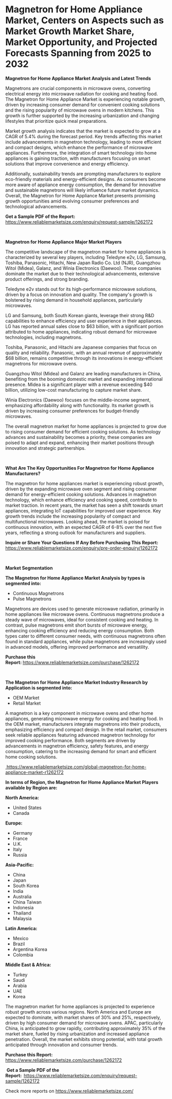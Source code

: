 <p><h1>Magnetron for Home Appliance Market, Centers on Aspects such as Market Growth Market Share, Market Opportunity, and Projected Forecasts Spanning from 2025 to 2032</h1></p><p><strong>Magnetron for Home Appliance Market Analysis and Latest Trends</strong></p>
<p><p>Magnetrons are crucial components in microwave ovens, converting electrical energy into microwave radiation for cooking and heating food. The Magnetron for Home Appliance Market is experiencing notable growth, driven by increasing consumer demand for convenient cooking solutions and the rising popularity of microwave ovens in modern kitchens. This growth is further supported by the increasing urbanization and changing lifestyles that prioritize quick meal preparations.</p><p>Market growth analysis indicates that the market is expected to grow at a CAGR of 5.4% during the forecast period. Key trends affecting this market include advancements in magnetron technology, leading to more efficient and compact designs, which enhance the performance of microwave appliances. Furthermore, the integration of smart technology into home appliances is gaining traction, with manufacturers focusing on smart solutions that improve convenience and energy efficiency.</p><p>Additionally, sustainability trends are prompting manufacturers to explore eco-friendly materials and energy-efficient designs. As consumers become more aware of appliance energy consumption, the demand for innovative and sustainable magnetrons will likely influence future market dynamics. Overall, the Magnetron for Home Appliance Market presents promising growth opportunities amid evolving consumer preferences and technological advancements.</p></p>
<p><strong>Get a Sample PDF of the Report:&nbsp;</strong> <a href="https://www.reliablemarketsize.com/enquiry/request-sample/1262172?utm_campaign=2634&utm_medium=2&utm_source=Github&utm_content=ia&utm_term=06042025&utm_id=magnetron-for-home-appliance">https://www.reliablemarketsize.com/enquiry/request-sample/1262172</a></p>
<p>&nbsp;</p>
<p><strong>Magnetron for Home Appliance Major Market Players</strong></p>
<p><p>The competitive landscape of the magnetron market for home appliances is characterized by several key players, including Teledyne e2v, LG, Samsung, Toshiba, Panasonic, Hitachi, New Japan Radio Co. Ltd (NJR), Guangzhou Witol (Midea), Galanz, and Winia Electronics (Daewoo). These companies dominate the market due to their technological advancements, extensive product offerings, and strong branding.</p><p>Teledyne e2v stands out for its high-performance microwave solutions, driven by a focus on innovation and quality. The company's growth is bolstered by rising demand in household appliances, particularly microwaves.</p><p>LG and Samsung, both South Korean giants, leverage their strong R&D capabilities to enhance efficiency and user experience in their appliances. LG has reported annual sales close to $63 billion, with a significant portion attributed to home appliances, indicating robust demand for microwave technologies, including magnetrons.</p><p>Toshiba, Panasonic, and Hitachi are Japanese companies that focus on quality and reliability. Panasonic, with an annual revenue of approximately $68 billion, remains competitive through its innovations in energy-efficient magnetrons for microwave ovens.</p><p>Guangzhou Witol (Midea) and Galanz are leading manufacturers in China, benefiting from the booming domestic market and expanding international presence. Midea is a significant player with a revenue exceeding $40 billion, utilizing low-cost manufacturing to capture market share.</p><p>Winia Electronics (Daewoo) focuses on the middle-income segment, emphasizing affordability along with functionality. Its market growth is driven by increasing consumer preferences for budget-friendly microwaves.</p><p>The overall magnetron market for home appliances is projected to grow due to rising consumer demand for efficient cooking solutions. As technology advances and sustainability becomes a priority, these companies are poised to adapt and expand, enhancing their market positions through innovation and strategic partnerships.</p></p>
<p>&nbsp;</p>
<p><strong>What Are The Key Opportunities For Magnetron for Home Appliance Manufacturers?</strong></p>
<p><p>The magnetron for home appliances market is experiencing robust growth, driven by the expanding microwave oven segment and rising consumer demand for energy-efficient cooking solutions. Advances in magnetron technology, which enhance efficiency and cooking speed, contribute to market traction. In recent years, the market has seen a shift towards smart appliances, integrating IoT capabilities for improved user experience. Key growth trends include the increasing popularity of compact and multifunctional microwaves. Looking ahead, the market is poised for continuous innovation, with an expected CAGR of 6-8% over the next five years, reflecting a strong outlook for manufacturers and suppliers.</p></p>
<p><strong>Inquire or Share Your Questions If Any Before Purchasing This Report:</strong> <a href="https://www.reliablemarketsize.com/enquiry/pre-order-enquiry/1262172?utm_campaign=2634&utm_medium=2&utm_source=Github&utm_content=ia&utm_term=06042025&utm_id=magnetron-for-home-appliance">https://www.reliablemarketsize.com/enquiry/pre-order-enquiry/1262172</a></p>
<p>&nbsp;</p>
<p><strong>Market Segmentation</strong></p>
<p><strong>The Magnetron for Home Appliance Market Analysis by types is segmented into:</strong></p>
<p><ul><li>Continuous Magnetrons</li><li>Pulse Magnetrons</li></ul></p>
<p><p>Magnetrons are devices used to generate microwave radiation, primarily in home appliances like microwave ovens. Continuous magnetrons produce a steady wave of microwaves, ideal for consistent cooking and heating. In contrast, pulse magnetrons emit short bursts of microwave energy, enhancing cooking efficiency and reducing energy consumption. Both types cater to different consumer needs, with continuous magnetrons often found in standard appliances, while pulse magnetrons are increasingly used in advanced models, offering improved performance and versatility.</p></p>
<p><strong>Purchase this Report:&nbsp;</strong><a href="https://www.reliablemarketsize.com/purchase/1262172?utm_campaign=2634&utm_medium=2&utm_source=Github&utm_content=ia&utm_term=06042025&utm_id=magnetron-for-home-appliance">https://www.reliablemarketsize.com/purchase/1262172</a></p>
<p>&nbsp;</p>
<p><strong>The Magnetron for Home Appliance Market Industry Research by Application is segmented into:</strong></p>
<p><ul><li>OEM Market</li><li>Retail Market</li></ul></p>
<p><p>A magnetron is a key component in microwave ovens and other home appliances, generating microwave energy for cooking and heating food. In the OEM market, manufacturers integrate magnetrons into their products, emphasizing efficiency and compact design. In the retail market, consumers seek reliable appliances featuring advanced magnetron technology for improved cooking performance. Both segments are driven by advancements in magnetron efficiency, safety features, and energy consumption, catering to the increasing demand for smart and efficient home cooking solutions.</p></p>
<p><a href="https://www.reliablemarketsize.com/global-magnetron-for-home-appliance-market-r1262172?utm_campaign=2634&utm_medium=2&utm_source=Github&utm_content=ia&utm_term=06042025&utm_id=magnetron-for-home-appliance">&nbsp;https://www.reliablemarketsize.com/global-magnetron-for-home-appliance-market-r1262172</a></p>
<p><strong>In terms of Region, the Magnetron for Home Appliance Market Players available by Region are:</strong></p>
<p>
    <p> <strong> North America: </strong>
        <ul>
            <li>United States</li>
            <li>Canada</li>
        </ul>
        </p> 
    <p> <strong> Europe: </strong>
        <ul>
            <li>Germany</li>
            <li>France</li>
            <li>U.K.</li>
            <li>Italy</li>
            <li>Russia</li>
        </ul>
        </p> 
    <p> <strong> Asia-Pacific: </strong>
        <ul>
            <li>China</li>
            <li>Japan</li>
            <li>South Korea</li>
            <li>India</li>
            <li>Australia</li>
            <li>China Taiwan</li>
            <li>Indonesia</li>
            <li>Thailand</li>
            <li>Malaysia</li>
        </ul>
        </p> 
    <p> <strong> Latin America: </strong>
        <ul>
            <li>Mexico</li>
            <li>Brazil</li>
            <li>Argentina Korea</li>
            <li>Colombia</li>
        </ul>
        </p> 
    <p> <strong> Middle East & Africa: </strong>
        <ul>
            <li>Turkey</li>
            <li>Saudi</li>
            <li>Arabia</li>
            <li>UAE</li>
            <li>Korea</li>
        </ul>
    </p>
    </p>
<p><p>The magnetron market for home appliances is projected to experience robust growth across various regions. North America and Europe are expected to dominate, with market shares of 30% and 25%, respectively, driven by high consumer demand for microwave ovens. APAC, particularly China, is anticipated to grow rapidly, contributing approximately 35% of the market share, fueled by rising urbanization and increased appliance penetration. Overall, the market exhibits strong potential, with total growth anticipated through innovation and consumer trends.</p></p>
<p><strong>Purchase this Report: </strong><a href="https://www.reliablemarketsize.com/purchase/1262172?utm_campaign=2634&utm_medium=2&utm_source=Github&utm_content=ia&utm_term=06042025&utm_id=magnetron-for-home-appliance">https://www.reliablemarketsize.com/purchase/1262172</a></p>
<p>&nbsp;<strong>Get a Sample PDF of the Report:&nbsp;&nbsp;</strong><a href="https://www.reliablemarketsize.com/enquiry/request-sample/1262172?utm_campaign=2634&utm_medium=2&utm_source=Github&utm_content=ia&utm_term=06042025&utm_id=magnetron-for-home-appliance">https://www.reliablemarketsize.com/enquiry/request-sample/1262172</a></p>
<p><strong></strong></p>
<p>Check more reports on <a href="https://www.reliablemarketsize.com/?utm_campaign=2634&utm_medium=2&utm_source=Github&utm_content=ia&utm_term=06042025&utm_id=magnetron-for-home-appliance">https://www.reliablemarketsize.com/</a></p>